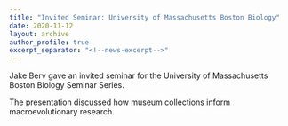 ```yaml
---
title: "Invited Seminar: University of Massachusetts Boston Biology"
date: 2020-11-12
layout: archive
author_profile: true
excerpt_separator: "<!--news-excerpt-->"
---
```

Jake Berv gave an invited seminar for the University of Massachusetts Boston Biology Seminar Series.

<!--news-excerpt-->
The presentation discussed how museum collections inform macroevolutionary research.

